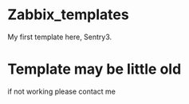 # Zabbix_templates
My first template here, Sentry3.
# Template may be little old
if not working please contact me
